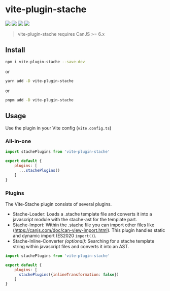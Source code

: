 # vite-plugin-stache

![](https://img.shields.io/github/actions/workflow/status/pYr0x/vite-plugin-stache/test.yml?branch=master&style=flat-square)
![](https://img.shields.io/npm/v/vite-plugin-stache?style=flat-square)
![](https://img.shields.io/node/v/vite-plugin-stache?style=flat-square)
![](https://img.shields.io/npm/dependency-version/vite-plugin-stache/peer/vite?style=flat-square)

> vite-plugin-stache requires CanJS >= 6.x

## Install

```bash
npm i vite-plugin-stache --save-dev
```
or
```bash
yarn add -D vite-plugin-stache
```
or
```bash
pnpm add -D vite-plugin-stache
```

## Usage
Use the plugin in your Vite config (`vite.config.ts`)
### All-in-one
```JavaScript
import stachePlugins from 'vite-plugin-stache'

export default {
    plugins: [
      ...stachePlugins()
    ]
}
```

### Plugins
The Vite-Stache plugin consists of several plugins.
- Stache-Loader: Loads a .stache template file and converts it into a javascript module with the stache-ast for the template part.
- Stache-Import: Within the .stache file you can import other files like (https://canjs.com/doc/can-view-import.html). This plugin handles static and dynamic import (ES2020 `import()`).
- Stache-Inline-Converter _(optional)_: Searching for a stache template string within javascript files and converts it into an AST.


```JavaScript
import stachePlugins from 'vite-plugin-stache'

export default {
    plugins: [
      stachePlugins({inlineTransformation: false})
    ]
}
```
